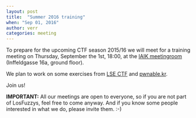```yaml
---
layout: post
title:  "Summer 2016 training"
when: "Sep 01, 2016"
author: verr
categories: meeting
---
```


To prepare for the upcoming CTF season 2015/16 we will meet for a training meeting on Thursday, September the 1st, 18:00, at the [IAIK meetingroom](https://online.tugraz.at/tug_online/ris.ris?pOrgNr=983&pQuellGeogrBTypNr=5&pZielGeogrBTypNr=5&pZielGeogrBerNr=3020009&pRaumNr=4839&pActionFlag=A&pShowEinzelraum=J) (Inffeldgasse 16a, ground floor).

We plan to work on some exercises from [LSE CTF](https://ctf.lse.epita.fr/ex/) and [pwnable.kr](http://pwnable.kr/play.php).

Join us!

**IMPORTANT:**
All our meetings are open to everyone, so if you are not part of LosFuzzys, feel free to come anyway. And if you know some people interested in what we do, please invite them. :-)
